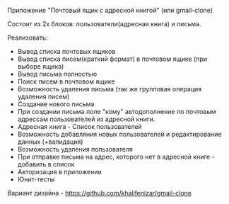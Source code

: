 Приложение "Почтовый ящик с адресной книгой" (или gmail-clone)

Состоит из 2х блоков: пользователи(адресная книга) и письма.

Реализовать:

- Вывод списка почтовых ящиков
- Вывод списка писем(краткий формат) в почтовом ящике (при выборе ящика)
- Вывод письма полностью
- Поиск писем в почтовом ящике
- Возможность удаления письма (так же групповая операция удаления писем)
- Создание нового письма
- При создании письма поле "кому" автодополнение по почтовым адрессам пользователей из адресной книги.
- Адресная книга - Список пользователей
- Возможность добавляния новых пользователей и редактирование данных (+валидация)
- Возможность удаления пользователя
- При отправке письма на адрес, которого нет в адресной книге - добавить в список
- Авторизация в приложении
- Юнит-тесты

Вариант дизайна - https://github.com/khalifenizar/gmail-clone
